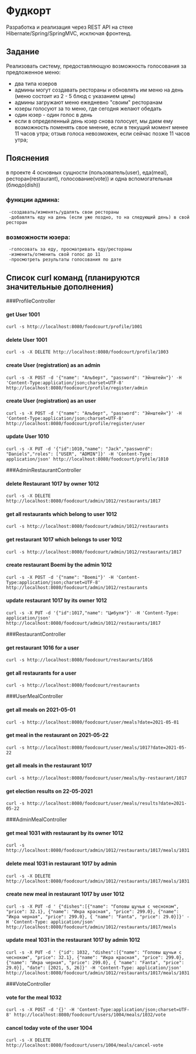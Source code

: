 # Фудкорт
Разработка и реализация через REST API на стеке Hibernate/Spring/SpringMVC, исключая фронтенд.
## Задание
Реализовать систему, предоставляющую возможность голосования за предложенное меню:
  - два типа юзеров
  - админы могут создавать рестораны и обновлять им меню на день (меню состоит из 2 - 5 блюд с указанием цены)
  - админы загружают меню ежедневно "своим" ресторанам
  - юзеры голосуют за то меню, где сегодня желают обедать
  - один юзер - один голос в день
  - если в определенный день юзер снова голосует,
      мы даем ему возможность поменять свое мнение, если в текущий момент менее 11 часов утра;
      отзыв голоса невозможен, если сейчас позже 11 часов утра;
## Пояснения
  в проекте 4 основных сущности (пользователь(user), еда(meal), ресторан(restaurant), голосование(vote)) и одна вспомогательная (блюдо(dish))
  ### функции админа:
     -создавать/изменять/удалять свои рестораны
     -добавлять еду на день (если уже поздно, то на следующий день) в свой ресторан
  ### возможности юзера:
     -голосовать за еду, просматривать еду/рестораны
     -изменить/отменить свой голос до 11
     -просмотреть результаты голосования по дате

## Список curl команд (планируются значительные дополнения)

###ProfileController
#### get User 1001  
`curl -s http://localhost:8080/foodcourt/profile/1001`
#### delete User 1001
`curl -s -X DELETE http://localhost:8080/foodcourt/profile/1003`
#### create User (registration) as an admin
`curl -s -X POST -d '{"name": "Альберт", "password": "Эйнштейн"}' -H 'Content-Type:application/json;charset=UTF-8' http://localhost:8080/foodcourt/profile/register/admin`
#### create User (registration) as an user
`curl -s -X POST -d '{"name": "Альберт", "password": "Эйнштейн"}' -H 'Content-Type:application/json;charset=UTF-8' http://localhost:8080/foodcourt/profile/register/user`
#### update User 1010
`curl -s -X PUT -d '{"id":1010,"name": "Jack","password": "Daniels","roles": ["USER", "ADMIN"]}' -H 'Content-Type: application/json' http://localhost:8080/foodcourt/profile/1010`

###AdminRestaurantController
#### delete Restaurant 1017 by owner 1012
`curl -s -X DELETE http://localhost:8080/foodcourt/admin/1012/restaurants/1017`
#### get all restaurants which belong to user 1012
`curl -s http://localhost:8080/foodcourt/admin/1012/restaurants`
#### get restaurant 1017 which belongs to user 1012
`curl -s http://localhost:8080/foodcourt/admin/1012/restaurants/1017`
#### create restaurant Boemi by the admin 1012
`curl -s -X POST -d '{"name": "Boemi"}' -H 'Content-Type:application/json;charset=UTF-8' http://localhost:8080/foodcourt/admin/1012/restaurants`
#### update restaurant 1017 by its owner 1012
`curl -s -X PUT -d '{"id":1017,"name": "Цибуля"}' -H 'Content-Type: application/json' http://localhost:8080/foodcourt/admin/1012/restaurants/1017`

###RestaurantController
#### get restaurant 1016 for a user
`curl -s http://localhost:8080/foodcourt/restaurants/1016`
#### get all restaurants for a user
`curl -s http://localhost:8080/foodcourt/restaurants`

###UserMealController
#### get all meals on 2021-05-01
`curl -s http://localhost:8080/foodcourt/user/meals?date=2021-05-01`
#### get meal in the restaurant on 2021-05-22
`curl -s http://localhost:8080/foodcourt/user/meals/1017?date=2021-05-22`
#### get all meals in the restaurant 1017
`curl -s http://localhost:8080/foodcourt/user/meals/by-restaurant/1017`
#### get election results on 22-05-2021
`curl -s http://localhost:8080/foodcourt/user/meals/results?date=2021-05-22`

###AdminMealController
#### get meal 1031 with restaurant by its owner 1012
`curl -s http://localhost:8080/foodcourt/admin/1012/restaurants/1017/meals/1031`
#### delete meal 1031 in restaurant 1017 by admin
`curl -s -X DELETE http://localhost:8080/foodcourt/admin/1012/restaurants/1017/meals/1031`
#### create new meal in restaurant 1017 by user 1012
`curl -s -X PUT -d ' {"dishes":[{"name": "Головы щучьи с чесноком", "price": 32.1}, {"name": "Икра красная", "price": 299.0}, {"name": "Икра черная", "price": 299.0}, { "name": "Fanta", "price": 29.0}]}' -H 'Content-Type: application/json' http://localhost:8080/foodcourt/admin/1012/restaurants/1017/meals`
#### update meal 1031 in the restaurant 1017 by admin 1012
`curl -s -X PUT -d ' {"id": 1032, "dishes":[{"name": "Головы щучьи с чесноком", "price": 32.1}, {"name": "Икра красная", "price": 299.0}, {"name": "Икра черная", "price": 299.0}, { "name": "Fanta", "price": 29.0}], "date": [2021, 5, 26]}' -H 'Content-Type: application/json' http://localhost:8080/foodcourt/admin/1012/restaurants/1017/meals/1031`

###VoteController
#### vote for the meal 1032
`curl -s -X POST -d '{}' -H 'Content-Type:application/json;charset=UTF-8' http://localhost:8080/foodcourt/users/1004/meals/1032/vote`
#### cancel today vote of the user 1004
`curl -s -X DELETE http://localhost:8080/foodcourt/users/1004/meals/cancel-vote`

